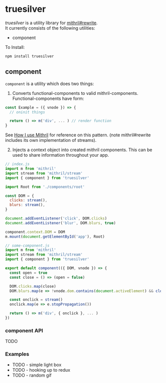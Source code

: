 # truesilver
*truesilver* is a utility library for [mithril#rewrite](https://github.com/lhorie/mithril.js/tree/rewrite).  
It currently consists of the following utilities:  
* component  
  
To Install:
```bash
npm install truesilver
```
  
  
## component
`component` is a utility which does two things:  
  
 1) Converts functional-components to valid mithril-components. Functional-components have form:  
```js
const Example = ({ vnode }) => {
  // oninit things

  return () => m('div', ... ) // render function
}
```
See [How I use Mithril](https://james-forbes.com/?/posts/how-i-use-mithril) for reference on this pattern. (note mithril#rewrite includes its own implementation of streams).  

 2) Injects a context object into created mithril components. This can be used to share information throughout your app.  
```js
// index.js
import m from 'mithril'
import stream from 'mithril/stream'
import { component } from 'truesilver'

import Root from './components/root'

const DOM = {
  clicks: stream(),
  blurs: stream(),
}

document.addEventListener('click', DOM.clicks)
document.addEventListener('blur', DOM.blurs, true)

component.context.DOM = DOM
m.mount(document.getElementById('app'), Root)
```
```js
// some-component.js
import m from 'mithril'
import stream from 'mithril/stream'
import { component } from 'truesilver'

export default component(({ DOM, vnode }) => {
  const open = true
  const close = () => (open = false)

  DOM.clicks.map(close)
  DOM.blurs.map(e => !vnode.dom.contains(document.activeElement) && close())

  const onclick = stream()
  onclick.map(e => e.stopPropagation())

  return () => m('div', { onclick }, ... )
})
```

### component API
TODO  

### Examples
* TODO - simple light box  
* TODO - hooking up to redux  
* TODO - random gif  
